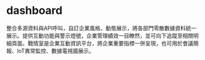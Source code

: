 # dashboard
整合多源資料與API呼叫，自訂企業風格，動態展示，將各部門零散數據資料統一展示。提供互動功能與警示燈號，企業管理績效一目瞭然，並可向下追蹤至相關明細頁面。戰情室是企業互動資訊平台，將企業重要指標一併呈現，也可用於會議簡報、IoT異常監控、數據電視牆展示。
